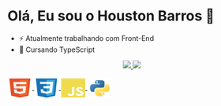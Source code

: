 # Olá, Eu sou o Houston Barros 👋

- ⚡ Atualmente trabalhando com Front-End
- 💬 Cursando TypeScript

<div align="center">
  <a href="https://github.com/houstonsbarros">
  <img height="160em" src="https://github-readme-stats.vercel.app/api?username=houstonsbarros&show_icons=true&theme=graywhite &include_all_commits=true&count_private=true"/>
 <img height="160em" src="https://github-readme-stats.vercel.app/api/top-langs/?username=houstonsbarros&layout=compact&langs_count=7&theme=graywhite"/>
</div> 
  
<div style="display: inline_block"><br>
  <img align="center" alt="HTML" height="40" width="50" src="https://raw.githubusercontent.com/devicons/devicon/master/icons/html5/html5-original.svg">
  <img align="center" alt="CSS" height="40" width="50" src="https://raw.githubusercontent.com/devicons/devicon/master/icons/css3/css3-original.svg">
  <img align="center" alt="JavaScript" height="40" width="50" src="https://raw.githubusercontent.com/devicons/devicon/master/icons/javascript/javascript-plain.svg">
  <img align="center" alt="Python" height="40" width="50" src="https://raw.githubusercontent.com/devicons/devicon/master/icons/python/python-original.svg">
</div>
  
##
